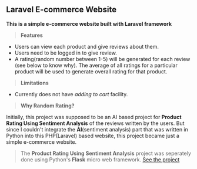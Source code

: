 ## Laravel E-commerce Website
__This is a simple e-commerce website built with Laravel framework__ 

> __Features__
- Users can view each product and give reviews about them.
- Users need to be logged in to give review.
- A rating(random number between 1-5) will be generated for each review (see below to know why). The average of all ratings for a particular product will be used to generate overall rating for that product.

> __Limitations__
- Currently does not have _adding to cart_ facility.

> __Why Random Rating?__

Initially, this project was supposed to be an AI based project for __Product Rating Using Sentiment Analysis__ of the reviews written by the users. But since I couldn't integrate the __AI__(sentiment analysis) part that was written in Python into this PHP(Laravel) based website, this project became just a simple e-commerce website.<br>

> The __Product Rating Using Sentiment Analysis__ project was seperately done using Python's __Flask__ micro web framework. <a href="https://github.com/xitish/Product-Rating"> See the project </a>
